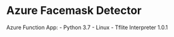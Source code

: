 # Azure Facemask Detector
 
Azure Function App:
    - Python 3.7
    - Linux
    - Tflite Interpreter 1.0.1

